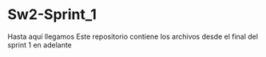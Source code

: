 # Sw2-Sprint_1
Hasta aquí llegamos
Este repositorio contiene los archivos desde el final del sprint 1 en adelante
